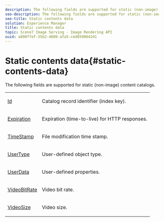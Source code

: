 ```yaml
---
description: The following fields are supported for static (non-image) content catalogs.
seo-description: The following fields are supported for static (non-image) content catalogs.
seo-title: Static contents data
solution: Experience Manager
title: Static contents data
topic: Scene7 Image Serving - Image Rendering API
uuid: a890ffef-55b2-4880-afa5-ced8598642d1
---
```


# Static contents data{#static-contents-data}

The following fields are supported for static (non-image) content catalogs.

<table id="simpletable_D1DEF6268BA744AD804B9BA3D9AEE800"> 
 <tr class="strow"> 
  <td class="stentry"> <p><span class="codeph"> <a href="r_id_cat.md#reference_C3F3CE9AAAC4451796A846D6722383E5" type="reference" format="dita" scope="local"> Id</a></span> </p></td> 
  <td class="stentry"> <p>Catalog record identifier (index key). </p></td> 
 </tr> 
 <tr class="strow"> 
  <td class="stentry"> <p><span class="codeph"> <a href="../../../../../../is-api/image-catalog/image-serving-api-ref/c-image-catalog-reference/c-image-svg-data-reference/c-static-content-data-reference/r-expiration-static.md#reference-a7afd668ecbb4d2da65d86259aa6a28a" type="reference" format="dita" scope="local"> Expiration</a> </span> </p></td> 
  <td class="stentry"> <p>Expiration (time-to-live) for HTTP responses. </p></td> 
 </tr> 
 <tr class="strow"> 
  <td class="stentry"> <p><span class="codeph"> <a href="../../../../../../is-api/image-catalog/image-serving-api-ref/c-image-catalog-reference/c-image-svg-data-reference/c-static-content-data-reference/r-timestamp-static.md#reference-59a27b72f4cb4a53a3baba83214c4ded" type="reference" format="dita" scope="local"> TimeStamp</a></span> </p></td> 
  <td class="stentry"> <p>File modification time stamp. </p></td> 
 </tr> 
 <tr class="strow"> 
  <td class="stentry"> <p><span class="codeph"> <a href="r_usertype_cat.md#reference_F4C74E3B74694F90A1A402BBD8562399" type="reference" format="dita" scope="local"> UserType</a></span> </p></td> 
  <td class="stentry"> <p>User-defined object type. </p></td> 
 </tr> 
 <tr class="strow"> 
  <td class="stentry"> <p><span class="codeph"> <a href="r_userdata_cat.md#reference_1E552AEAD08E41489E82EC16936BC0DF" type="reference" format="dita" scope="local"> UserData</a></span> </p></td> 
  <td class="stentry"> <p>User-defined properties. </p></td> 
 </tr> 
 <tr class="strow"> 
  <td class="stentry"> <p><span class="codeph"> <a href="r_videobitrate_cat.md#reference_7BE40A4857814AB28B74CCB93FF03AEC" type="reference" format="dita" scope="local"> VideoBitRate</a></span> </p></td> 
  <td class="stentry"> <p>Video bit rate. </p></td> 
 </tr> 
 <tr class="strow"> 
  <td class="stentry"> <p><span class="codeph"> <a href="r_videosize_cat.md#reference_049DF153E60A4478B8FF96272C6C1C78" type="reference" format="dita" scope="local"> VideoSize</a></span> </p></td> 
  <td class="stentry"> <p>Video size. </p></td> 
 </tr> 
</table>

